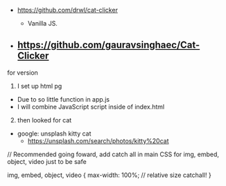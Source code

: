 * https://github.com/drwl/cat-clicker
  - Vanilla JS. 

* https://github.com/gauravsinghaec/Cat-Clicker
  - 

for version 
1) I set up html pg
  - Due to so little function in app.js
  - I will combine JavaScript script inside of index.html
2) then looked for cat
  - google: unsplash kitty cat 
    * https://unsplash.com/search/photos/kitty%20cat

// Recommended going foward, add catch all in main CSS for img, embed, object, video just to be safe

  img, embed, object, video {
    max-width: 100%; // relative size catchall!
  }